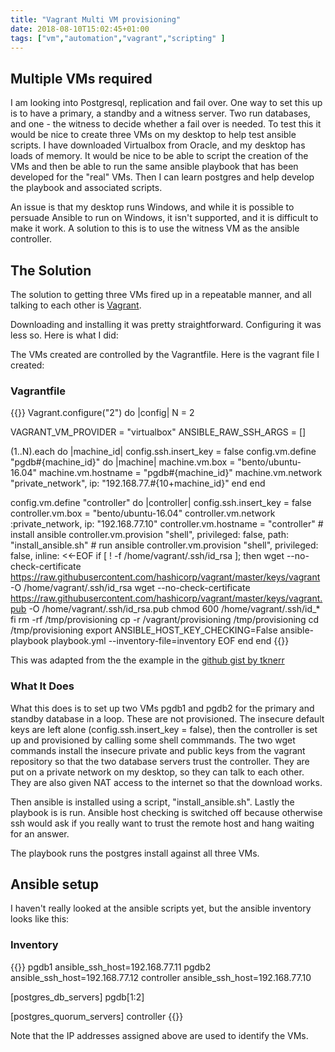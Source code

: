 ```yaml
---
title: "Vagrant Multi VM provisioning"
date: 2018-08-10T15:02:45+01:00
tags: ["vm","automation","vagrant","scripting" ]
---
```


## Multiple VMs required ##

I am looking into Postgresql, replication and fail over. One way to set this up is to have a primary, a standby
and a witness server. Two run databases, and one - the witness to decide whether a fail over is needed. To test this
it would be nice to create three VMs on my desktop to help test ansible scripts. I have downloaded Virtualbox from Oracle, and my
desktop has loads of memory. It would be nice to be able to script the creation of the VMs and then be able to 
run the same ansible playbook that has been developed for the "real" VMs. Then I can learn postgres and help
develop the playbook and associated scripts.

An issue is that my desktop runs Windows, and while it is possible to persuade Ansible to run on
Windows, it isn't supported, and it is difficult to make it work. A solution to this is to
use the witness VM as the ansible controller.

## The Solution ##

The solution to getting three VMs fired up in a repeatable manner, and all talking to each other is
[Vagrant](https://www.vagrantup.com/).

Downloading and installing it was pretty straightforward. Configuring it was less so. Here is what I did:

The VMs created are controlled by the Vagrantfile. Here is the vagrant file I created:

### Vagrantfile ###

{{<highlight ruby>}}
Vagrant.configure("2") do |config|
  N = 2

  VAGRANT_VM_PROVIDER = "virtualbox"
  ANSIBLE_RAW_SSH_ARGS = []

  (1..N).each do |machine_id|
    config.ssh.insert_key = false
    config.vm.define "pgdb#{machine_id}" do |machine|
      machine.vm.box = "bento/ubuntu-16.04"
      machine.vm.hostname = "pgdb#{machine_id}"
      machine.vm.network "private_network", ip: "192.168.77.#{10+machine_id}"
    end
  end

  config.vm.define "controller" do |controller|
    config.ssh.insert_key = false
    controller.vm.box = "bento/ubuntu-16.04"
    controller.vm.network :private_network, ip: "192.168.77.10"
    controller.vm.hostname = "controller"
    # install ansible
    controller.vm.provision "shell", privileged: false, path: "install_ansible.sh"
    # run ansible
    controller.vm.provision "shell", privileged: false, inline: <<-EOF
      if [ ! -f /home/vagrant/.ssh/id_rsa ]; then
        wget --no-check-certificate https://raw.githubusercontent.com/hashicorp/vagrant/master/keys/vagrant -O /home/vagrant/.ssh/id_rsa
        wget --no-check-certificate https://raw.githubusercontent.com/hashicorp/vagrant/master/keys/vagrant.pub -O /home/vagrant/.ssh/id_rsa.pub
        chmod 600 /home/vagrant/.ssh/id_*
      fi
      rm -rf /tmp/provisioning
      cp -r /vagrant/provisioning /tmp/provisioning
      cd /tmp/provisioning
      export ANSIBLE_HOST_KEY_CHECKING=False
      ansible-playbook playbook.yml --inventory-file=inventory
    EOF
  end
end
{{</highlight>}}

This was adapted from the the example in the [github gist by tknerr](https://gist.github.com/tknerr/291b765df23845e56a29#from-a-separate-control-vm)

### What It Does ###

What this does is to set up two VMs pgdb1 and pgdb2 for the primary and standby database in a loop. These are not provisioned.
The insecure default keys are left alone
(config.ssh.insert_key = false), then the controller is set up and provisioned by calling some shell commmands. 
The two wget commands install the insecure private and public keys from the vagrant repository so that the two database servers
trust the controller. They are put on a private network on my desktop, so they can talk to each other. They are also given NAT access to
the internet so that the download works.

Then ansible is installed using a script, "install_ansible.sh". Lastly the playbook is is run. Ansible host checking is switched off because otherwise ssh would ask if
you really want to trust the remote host and hang waiting for an answer. 

The playbook runs the postgres install against all three VMs.

## Ansible setup ##

I haven't really looked at the ansible scripts yet, but the ansible inventory looks like this:

### Inventory ###

{{<highlight ini>}}
pgdb1      ansible_ssh_host=192.168.77.11
pgdb2      ansible_ssh_host=192.168.77.12
controller ansible_ssh_host=192.168.77.10

[postgres_db_servers]
pgdb[1:2]

[postgres_quorum_servers]
controller
{{</highlight>}}

Note that the IP addresses assigned above are used to identify the VMs.
